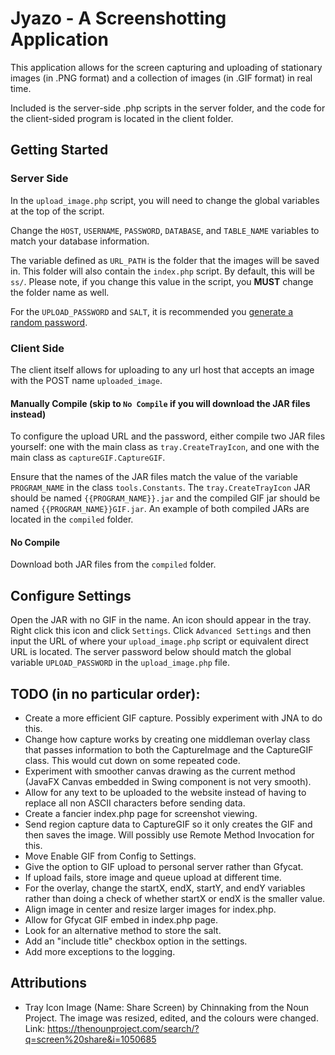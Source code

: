 # Jyazo - A Screenshotting Application
This application allows for the screen capturing and uploading of 
stationary images (in .PNG format) and a collection of images (in .GIF 
format) in real time.

Included is the server-side .php scripts in the server folder, and the
code for the client-sided program is located in the client folder.

## Getting Started
### Server Side
In the `upload_image.php` script, you will need to change the global
variables at the top of the script.

Change the `HOST`, `USERNAME`, `PASSWORD`, `DATABASE`, and `TABLE_NAME`
variables to match your database information.

The variable defined as `URL_PATH` is the folder that the images will
be saved in. This folder will also contain the `index.php` script. By
default, this will be `ss/`. Please note, if you change this value in
the script, you **MUST** change the folder name as well.

For the `UPLOAD_PASSWORD` and `SALT`, it is recommended you
[generate a random password](https://passwordsgenerator.net/).

### Client Side
The client itself allows for uploading to any url host that accepts an
image with the POST name `uploaded_image`.

#### Manually Compile (skip to `No Compile` if you will download the JAR files instead)

To configure the upload URL and the password, either compile two JAR
files yourself: one with the main class as `tray.CreateTrayIcon`, and
one with the main class as `captureGIF.CaptureGIF`.

Ensure that the names of the JAR files match the value of the variable
`PROGRAM_NAME` in the class `tools.Constants`. The
`tray.CreateTrayIcon` JAR should be named ``{{PROGRAM_NAME}}.jar`` and
the compiled GIF jar should be named `{{PROGRAM_NAME}}GIF.jar`. An
example of both compiled JARs are located in the `compiled` folder.

#### No Compile

Download both JAR files from the `compiled` folder.

## Configure Settings
Open the JAR with no GIF in the name. An icon should appear in the
tray. Right click this icon and click `Settings`. Click
`Advanced Settings` and then input the URL of where your
`upload_image.php` script or equivalent direct URL is
located. The server password below should match the global variable
`UPLOAD_PASSWORD` in the `upload_image.php` file.

## TODO (in no particular order):
* Create a more efficient GIF capture. Possibly experiment with JNA to 
do this.
* Change how capture works by creating one middleman overlay class
that passes information to both the CaptureImage and the CaptureGIF
class. This would cut down on some repeated code.
* Experiment with smoother canvas drawing as the current method
(JavaFX Canvas embedded in Swing component is not very smooth).
* Allow for any text to be uploaded to the website instead of having 
to replace all non ASCII characters before sending data.
* Create a fancier index.php page for screenshot viewing.
* Send region capture data to CaptureGIF so it only creates the GIF and
then saves the image. Will possibly use Remote Method Invocation for
this.
* Move Enable GIF from Config to Settings.
* Give the option to GIF upload to personal server rather than Gfycat.
* If upload fails, store image and queue upload at different time.
* For the overlay, change the startX, endX, startY, and endY variables
rather than doing a check of whether startX or endX is the smaller
value.
* Align image in center and resize larger images for index.php.
* Allow for Gfycat GIF embed in index.php page.
* Look for an alternative method to store the salt.
* Add an "include title" checkbox option in the settings.
* Add more exceptions to the logging.

## Attributions
* Tray Icon Image (Name: Share Screen) by Chinnaking from the Noun 
Project. The image was resized, edited, and the colours were changed.
Link: https://thenounproject.com/search/?q=screen%20share&i=1050685